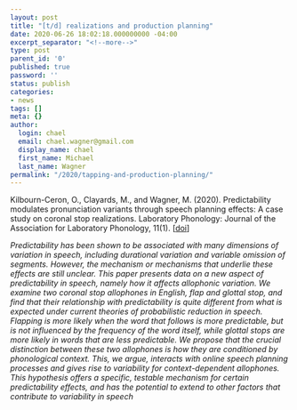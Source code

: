 ```yaml
---
layout: post
title: "[t/d] realizations and production planning"
date: 2020-06-26 18:02:18.000000000 -04:00
excerpt_separator: "<!--more-->"
type: post
parent_id: '0'
published: true
password: ''
status: publish
categories:
- news
tags: []
meta: {}
author:
  login: chael
  email: chael.wagner@gmail.com
  display_name: chael
  first_name: Michael
  last_name: Wagner
permalink: "/2020/tapping-and-production-planning/"
---
```


Kilbourn-Ceron, O., Clayards, M., and Wagner, M. (2020). Predictability modulates pronunciation variants through speech planning effects: A case study on coronal stop realizations. Laboratory Phonology: Journal of the Association for Laboratory Phonology, 11(1). [[doi](https://www.journal-labphon.org/articles/10.5334/labphon.168/)]


*Predictability has been shown to be associated with many dimensions of variation in speech, including durational variation and variable omission of segments. However, the mechanism or mechanisms that underlie these effects are still unclear. This paper presents data on a new aspect of predictability in speech, namely how it affects allophonic variation. We examine two coronal stop allophones in English, flap and glottal stop, and find that their relationship with predictability is quite different from what is expected under current theories of probabilistic reduction in speech. Flapping is more likely when the word that follows is more predictable, but is not influenced by the frequency of the word itself, while glottal stops are more likely in words that are less predictable. We propose that the crucial distinction between these two allophones is how they are conditioned by phonological context. This, we argue, interacts with online speech planning processes and gives rise to variability for context-dependent allophones. This hypothesis offers a specific, testable mechanism for certain predictability effects, and has the potential to extend to other factors that contribute to variability in speech*
